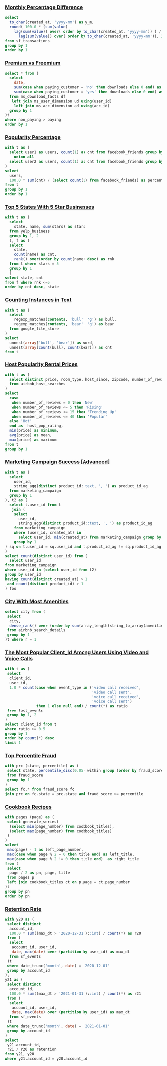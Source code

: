 ### [Monthly Percentage Difference](https://platform.stratascratch.com/coding/10319-monthly-percentage-difference?code_type=1)  

```sql
select 
  to_char(created_at, 'yyyy-mm') as y_m,
  round( 100.0 * (sum(value) - 
    lag(sum(value)) over( order by to_char(created_at, 'yyyy-mm')) ) /
      lag(sum(value)) over( order by to_char(created_at, 'yyyy-mm')), 2) as diff
from sf_transactions
group by 1
order by 1
```

### [Premium vs Freemium](https://platform.stratascratch.com/coding/10300-premium-vs-freemium?code_type=1)  

```sql
select * from (
  select 
    date,
    sum(case when paying_customer = 'no' then downloads else 0 end) as non_paying,
    sum(case when paying_customer = 'yes' then downloads else 0 end) as paying
  from ms_download_facts df
   left join ms_user_dimension ud using(user_id)
    left join ms_acc_dimension ad using(acc_id)
  group by 1
)t
where non_paying > paying
order by 1
```

### [Popularity Percentage](https://platform.stratascratch.com/coding/10284-popularity-percentage?code_type=1)  

```sql
with t as (
  select user1 as users, count(1) as cnt from facebook_friends group by 1
    union all
  select user2 as users, count(1) as cnt from facebook_friends group by 1
)
select 
  users,
  100.0 * sum(cnt) / (select count(1) from facebook_friends) as percentege
from t
group by 1
order by 1
```

### [Top 5 States With 5 Star Businesses](https://platform.stratascratch.com/coding/10046-top-5-states-with-5-star-businesses?code_type=1)  

```sql
with t as (
  select 
    state, name, sum(stars) as stars
  from yelp_business
  group by 1, 2
  ), f as (
  select 
    state,
    count(name) as cnt,
    rank() over(order by count(name) desc) as rnk
  from t where stars = 5
  group by 1
  )
select state, cnt 
from f where rnk <=5
order by cnt desc, state
```

### [Counting Instances in Text](https://platform.stratascratch.com/coding/9814-counting-instances-in-text?code_type=1)  

```sql
with t as (
  select 
    regexp_matches(contents, 'bull', 'g') as bull,
    regexp_matches(contents, 'bear', 'g') as bear
  from google_file_store
)
select 
  unnest(array['bull', 'bear']) as word,
  unnest(array[count(bull), count(bear)]) as cnt
from t
```

### [Host Popularity Rental Prices](https://platform.stratascratch.com/coding/9632-host-popularity-rental-prices?code_type=1)  

```sql
with t as (
  select distinct price, room_type, host_since, zipcode, number_of_reviews 
  from airbnb_host_searches
)
select 
  case
   when number_of_reviews = 0 then 'New'
   when number_of_reviews <= 5 then 'Rising'
   when number_of_reviews <= 15 then 'Trending Up'
   when number_of_reviews <= 40 then 'Popular'
  else 'Hot'
  end as  host_pop_rating,
  min(price) as minimum,
  avg(price) as mean,
  max(price) as maximum
from t
group by 1
```

### [Marketing Campaign Success [Advanced]](https://platform.stratascratch.com/coding/514-marketing-campaign-success-advanced?code_type=1)  

```sql
with t as (
  select 
    user_id,
    string_agg(distinct product_id::text, ', ') as product_id_ag
  from marketing_campaign
  group by 1
), t2 as (
  select t.user_id from t
   join (
    select 
      user_id,
      string_agg(distinct product_id::text, ', ') as product_id_ag
    from marketing_campaign
    where (user_id, created_at) in (
      select user_id, min(created_at) from marketing_campaign group by 1 )
    group by 1
) sq on t.user_id = sq.user_id and t.product_id_ag != sq.product_id_ag
)
select count(distinct user_id) from (
  select user_id
from marketing_campaign
where user_id in (select user_id from t2)
group by user_id
having count(distinct created_at) > 1 
 and count(distinct product_id) > 1
) foo
```

### [City With Most Amenities](https://platform.stratascratch.com/coding/9633-city-with-most-amenities?code_type=1)  

```sql
select city from (
 select 
  city,
  dense_rank() over (order by sum(array_length(string_to_array(amenities, ','), 1)) desc) r
 from airbnb_search_details
 group by 1
)t where r = 1
```

### [The Most Popular Client_Id Among Users Using Video and Voice Calls](https://platform.stratascratch.com/coding/2029-the-most-popular-client_id-among-users-using-video-and-voice-calls?code_type=1)  

```sql
with t as (
 select 
  client_id,
  user_id,
  1.0 * count(case when event_type in ('video call received',
                                       'video call sent',
                                       'voice call received',
                                       'voice call sent') 
              then 1 else null end) / count(*) as ratio
 from fact_events
 group by 1, 2
)
select client_id from t 
where ratio >= 0.5
group by 1
order by count(*) desc
limit 1
```

### [Top Percentile Fraud](https://platform.stratascratch.com/coding/10303-top-percentile-fraud?code_type=1)  

```sql
with prc (state, percentile) as (
 select state, percentile_disc(0.05) within group (order by fraud_score desc) 
 from fraud_score 
 group by 1
)
select fc.* from fraud_score fc
join prc on fc.state = prc.state and fraud_score >= percentile
```

### [Cookbook Recipes](https://platform.stratascratch.com/coding/2089-cookbook-recipes?code_type=1)  

```sql
with pages (page) as (
 select generate_series(
  (select min(page_number) from cookbook_titles),
  (select max(page_number) from cookbook_titles)
 )
)
select
 max(page) - 1 as left_page_number,
 max(case when page % 2 = 0 then title end) as left_title,
 max(case when page % 2 != 0 then title end)  as right_title
from (
 select 
  page / 2 as pn, page, title
 from pages p
 left join cookbook_titles ct on p.page = ct.page_number
)t
group by pn
order by pn
```

### [Retention Rate](https://platform.stratascratch.com/coding/2053-retention-rate?code_type=1)  

```sql
with y20 as (
 select distinct 
  account_id, 
  100.0 * sum((max_dt > '2020-12-31')::int) / count(*) as r20
 from (
  select 
   account_id, user_id,
   date, max(date) over (partition by user_id) as max_dt
  from sf_events
 )t
 where date_trunc('month', date) = '2020-12-01' 
 group by account_id
),
y21 as (
 select distinct 
  account_id, 
  100.0 * sum((max_dt > '2021-01-31')::int) / count(*) as r21
 from (
  select 
   account_id, user_id,
   date, max(date) over (partition by user_id) as max_dt
  from sf_events
 )t
 where date_trunc('month', date) = '2021-01-01' 
 group by account_id
)
select 
 y21.account_id, 
 r21 / r20 as retention
from y21, y20
where y21.account_id = y20.account_id
```
